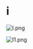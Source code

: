 # i

![I.png](https://github.com/Tan12d/Oracle-Database-Problems/assets/100254217/43af3a3f-ed02-4d7a-9d2b-4e246c981b61)

![I1.png](https://github.com/Tan12d/Oracle-Database-Problems/assets/100254217/a6dd096a-d4d4-4cb7-8094-83e509ddea97)
